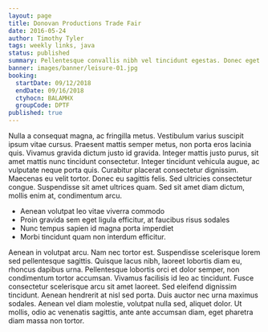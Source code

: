 ```yaml
---
layout: page
title: Donovan Productions Trade Fair
date: 2016-05-24
author: Timothy Tyler
tags: weekly links, java
status: published
summary: Pellentesque convallis nibh vel tincidunt egestas. Donec eget enim.
banner: images/banner/leisure-01.jpg
booking:
  startDate: 09/12/2018
  endDate: 09/16/2018
  ctyhocn: BALAMHX
  groupCode: DPTF
published: true
---
```

Nulla a consequat magna, ac fringilla metus. Vestibulum varius suscipit ipsum vitae cursus. Praesent mattis semper metus, non porta eros lacinia quis. Vivamus gravida dictum justo id gravida. Integer mattis justo purus, sit amet mattis nunc tincidunt consectetur. Integer tincidunt vehicula augue, ac vulputate neque porta quis. Curabitur placerat consectetur dignissim. Maecenas eu velit tortor. Donec eu sagittis felis. Sed ultricies consectetur congue. Suspendisse sit amet ultrices quam. Sed sit amet diam dictum, mollis enim at, condimentum arcu.

* Aenean volutpat leo vitae viverra commodo
* Proin gravida sem eget ligula efficitur, at faucibus risus sodales
* Nunc tempus sapien id magna porta imperdiet
* Morbi tincidunt quam non interdum efficitur.

Aenean in volutpat arcu. Nam nec tortor est. Suspendisse scelerisque lorem sed pellentesque sagittis. Quisque lacus nibh, laoreet lobortis diam eu, rhoncus dapibus urna. Pellentesque lobortis orci et dolor semper, non condimentum tortor accumsan. Vivamus facilisis id leo ac tincidunt. Fusce consectetur scelerisque arcu sit amet laoreet. Sed eleifend dignissim tincidunt. Aenean hendrerit at nisl sed porta. Duis auctor nec urna maximus sodales. Aenean vel diam molestie, volutpat nulla sed, aliquet dolor. Ut mollis, odio ac venenatis sagittis, ante ante accumsan diam, eget pharetra diam massa non tortor.
